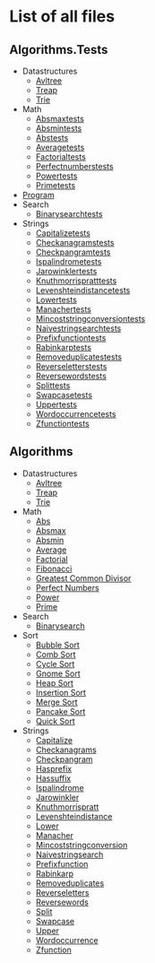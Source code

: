 # List of all files

## Algorithms.Tests
  * Datastructures
    * [Avltree](https://github.com/TheAlgorithms/F-Sharp/blob/main/Algorithms.Tests/DataStructures/AVLTree.fs)
    * [Treap](https://github.com/TheAlgorithms/F-Sharp/blob/main/Algorithms.Tests/DataStructures/Treap.fs)
    * [Trie](https://github.com/TheAlgorithms/F-Sharp/blob/main/Algorithms.Tests/DataStructures/Trie.fs)
  * Math
    * [Absmaxtests](https://github.com/TheAlgorithms/F-Sharp/blob/main/Algorithms.Tests/Math/AbsMaxTests.fs)
    * [Absmintests](https://github.com/TheAlgorithms/F-Sharp/blob/main/Algorithms.Tests/Math/AbsMinTests.fs)
    * [Abstests](https://github.com/TheAlgorithms/F-Sharp/blob/main/Algorithms.Tests/Math/AbsTests.fs)
    * [Averagetests](https://github.com/TheAlgorithms/F-Sharp/blob/main/Algorithms.Tests/Math/AverageTests.fs)
    * [Factorialtests](https://github.com/TheAlgorithms/F-Sharp/blob/main/Algorithms.Tests/Math/FactorialTests.fs)
    * [Perfectnumberstests](https://github.com/TheAlgorithms/F-Sharp/blob/main/Algorithms.Tests/Math/PerfectNumbersTests.fs)
    * [Powertests](https://github.com/TheAlgorithms/F-Sharp/blob/main/Algorithms.Tests/Math/PowerTests.fs)
    * [Primetests](https://github.com/TheAlgorithms/F-Sharp/blob/main/Algorithms.Tests/Math/PrimeTests.fs)
  * [Program](https://github.com/TheAlgorithms/F-Sharp/blob/main/Algorithms.Tests/Program.fs)
  * Search
    * [Binarysearchtests](https://github.com/TheAlgorithms/F-Sharp/blob/main/Algorithms.Tests/Search/BinarySearchTests.fs)
  * Strings
    * [Capitalizetests](https://github.com/TheAlgorithms/F-Sharp/blob/main/Algorithms.Tests/Strings/CapitalizeTests.fs)
    * [Checkanagramstests](https://github.com/TheAlgorithms/F-Sharp/blob/main/Algorithms.Tests/Strings/CheckAnagramsTests.fs)
    * [Checkpangramtests](https://github.com/TheAlgorithms/F-Sharp/blob/main/Algorithms.Tests/Strings/CheckPangramTests.fs)
    * [Ispalindrometests](https://github.com/TheAlgorithms/F-Sharp/blob/main/Algorithms.Tests/Strings/IsPalindromeTests.fs)
    * [Jarowinklertests](https://github.com/TheAlgorithms/F-Sharp/blob/main/Algorithms.Tests/Strings/JaroWinklerTests.fs)
    * [Knuthmorrispratttests](https://github.com/TheAlgorithms/F-Sharp/blob/main/Algorithms.Tests/Strings/KnuthMorrisPrattTests.fs)
    * [Levenshteindistancetests](https://github.com/TheAlgorithms/F-Sharp/blob/main/Algorithms.Tests/Strings/LevenshteinDistanceTests.fs)
    * [Lowertests](https://github.com/TheAlgorithms/F-Sharp/blob/main/Algorithms.Tests/Strings/LowerTests.fs)
    * [Manachertests](https://github.com/TheAlgorithms/F-Sharp/blob/main/Algorithms.Tests/Strings/ManacherTests.fs)
    * [Mincoststringconversiontests](https://github.com/TheAlgorithms/F-Sharp/blob/main/Algorithms.Tests/Strings/MinCostStringConversionTests.fs)
    * [Naivestringsearchtests](https://github.com/TheAlgorithms/F-Sharp/blob/main/Algorithms.Tests/Strings/NaiveStringSearchTests.fs)
    * [Prefixfunctiontests](https://github.com/TheAlgorithms/F-Sharp/blob/main/Algorithms.Tests/Strings/PrefixFunctionTests.fs)
    * [Rabinkarptests](https://github.com/TheAlgorithms/F-Sharp/blob/main/Algorithms.Tests/Strings/RabinKarpTests.fs)
    * [Removeduplicatestests](https://github.com/TheAlgorithms/F-Sharp/blob/main/Algorithms.Tests/Strings/RemoveDuplicatesTests.fs)
    * [Reverseletterstests](https://github.com/TheAlgorithms/F-Sharp/blob/main/Algorithms.Tests/Strings/ReverseLettersTests.fs)
    * [Reversewordstests](https://github.com/TheAlgorithms/F-Sharp/blob/main/Algorithms.Tests/Strings/ReverseWordsTests.fs)
    * [Splittests](https://github.com/TheAlgorithms/F-Sharp/blob/main/Algorithms.Tests/Strings/SplitTests.fs)
    * [Swapcasetests](https://github.com/TheAlgorithms/F-Sharp/blob/main/Algorithms.Tests/Strings/SwapCaseTests.fs)
    * [Uppertests](https://github.com/TheAlgorithms/F-Sharp/blob/main/Algorithms.Tests/Strings/UpperTests.fs)
    * [Wordoccurrencetests](https://github.com/TheAlgorithms/F-Sharp/blob/main/Algorithms.Tests/Strings/WordOccurrenceTests.fs)
    * [Zfunctiontests](https://github.com/TheAlgorithms/F-Sharp/blob/main/Algorithms.Tests/Strings/ZFunctionTests.fs)

## Algorithms
  * Datastructures
    * [Avltree](https://github.com/TheAlgorithms/F-Sharp/blob/main/Algorithms/DataStructures/AVLTree.fs)
    * [Treap](https://github.com/TheAlgorithms/F-Sharp/blob/main/Algorithms/DataStructures/Treap.fs)
    * [Trie](https://github.com/TheAlgorithms/F-Sharp/blob/main/Algorithms/DataStructures/Trie.fs)
  * Math
    * [Abs](https://github.com/TheAlgorithms/F-Sharp/blob/main/Algorithms/Math/Abs.fs)
    * [Absmax](https://github.com/TheAlgorithms/F-Sharp/blob/main/Algorithms/Math/AbsMax.fs)
    * [Absmin](https://github.com/TheAlgorithms/F-Sharp/blob/main/Algorithms/Math/AbsMin.fs)
    * [Average](https://github.com/TheAlgorithms/F-Sharp/blob/main/Algorithms/Math/Average.fs)
    * [Factorial](https://github.com/TheAlgorithms/F-Sharp/blob/main/Algorithms/Math/Factorial.fs)
    * [Fibonacci](https://github.com/TheAlgorithms/F-Sharp/blob/main/Algorithms/Math/Fibonacci.fs)
    * [Greatest Common Divisor](https://github.com/TheAlgorithms/F-Sharp/blob/main/Algorithms/Math/Greatest_Common_Divisor.fs)
    * [Perfect Numbers](https://github.com/TheAlgorithms/F-Sharp/blob/main/Algorithms/Math/Perfect_Numbers.fs)
    * [Power](https://github.com/TheAlgorithms/F-Sharp/blob/main/Algorithms/Math/Power.fs)
    * [Prime](https://github.com/TheAlgorithms/F-Sharp/blob/main/Algorithms/Math/Prime.fs)
  * Search
    * [Binarysearch](https://github.com/TheAlgorithms/F-Sharp/blob/main/Algorithms/Search/BinarySearch.fs)
  * Sort
    * [Bubble Sort](https://github.com/TheAlgorithms/F-Sharp/blob/main/Algorithms/Sort/Bubble_Sort.fs)
    * [Comb Sort](https://github.com/TheAlgorithms/F-Sharp/blob/main/Algorithms/Sort/Comb_Sort.fs)
    * [Cycle Sort](https://github.com/TheAlgorithms/F-Sharp/blob/main/Algorithms/Sort/Cycle_Sort.fs)
    * [Gnome Sort](https://github.com/TheAlgorithms/F-Sharp/blob/main/Algorithms/Sort/Gnome_Sort.fs)
    * [Heap Sort](https://github.com/TheAlgorithms/F-Sharp/blob/main/Algorithms/Sort/Heap_Sort.fs)
    * [Insertion Sort](https://github.com/TheAlgorithms/F-Sharp/blob/main/Algorithms/Sort/Insertion_Sort.fs)
    * [Merge Sort](https://github.com/TheAlgorithms/F-Sharp/blob/main/Algorithms/Sort/Merge_Sort.fs)
    * [Pancake Sort](https://github.com/TheAlgorithms/F-Sharp/blob/main/Algorithms/Sort/Pancake_Sort.fs)
    * [Quick Sort](https://github.com/TheAlgorithms/F-Sharp/blob/main/Algorithms/Sort/Quick_Sort.fs)
  * Strings
    * [Capitalize](https://github.com/TheAlgorithms/F-Sharp/blob/main/Algorithms/Strings/Capitalize.fs)
    * [Checkanagrams](https://github.com/TheAlgorithms/F-Sharp/blob/main/Algorithms/Strings/CheckAnagrams.fs)
    * [Checkpangram](https://github.com/TheAlgorithms/F-Sharp/blob/main/Algorithms/Strings/CheckPangram.fs)
    * [Hasprefix](https://github.com/TheAlgorithms/F-Sharp/blob/main/Algorithms/Strings/HasPrefix.fs)
    * [Hassuffix](https://github.com/TheAlgorithms/F-Sharp/blob/main/Algorithms/Strings/HasSuffix.fs)
    * [Ispalindrome](https://github.com/TheAlgorithms/F-Sharp/blob/main/Algorithms/Strings/IsPalindrome.fs)
    * [Jarowinkler](https://github.com/TheAlgorithms/F-Sharp/blob/main/Algorithms/Strings/JaroWinkler.fs)
    * [Knuthmorrispratt](https://github.com/TheAlgorithms/F-Sharp/blob/main/Algorithms/Strings/KnuthMorrisPratt.fs)
    * [Levenshteindistance](https://github.com/TheAlgorithms/F-Sharp/blob/main/Algorithms/Strings/LevenshteinDistance.fs)
    * [Lower](https://github.com/TheAlgorithms/F-Sharp/blob/main/Algorithms/Strings/Lower.fs)
    * [Manacher](https://github.com/TheAlgorithms/F-Sharp/blob/main/Algorithms/Strings/Manacher.fs)
    * [Mincoststringconversion](https://github.com/TheAlgorithms/F-Sharp/blob/main/Algorithms/Strings/MinCostStringConversion.fs)
    * [Naivestringsearch](https://github.com/TheAlgorithms/F-Sharp/blob/main/Algorithms/Strings/NaiveStringSearch.fs)
    * [Prefixfunction](https://github.com/TheAlgorithms/F-Sharp/blob/main/Algorithms/Strings/PrefixFunction.fs)
    * [Rabinkarp](https://github.com/TheAlgorithms/F-Sharp/blob/main/Algorithms/Strings/RabinKarp.fs)
    * [Removeduplicates](https://github.com/TheAlgorithms/F-Sharp/blob/main/Algorithms/Strings/RemoveDuplicates.fs)
    * [Reverseletters](https://github.com/TheAlgorithms/F-Sharp/blob/main/Algorithms/Strings/ReverseLetters.fs)
    * [Reversewords](https://github.com/TheAlgorithms/F-Sharp/blob/main/Algorithms/Strings/ReverseWords.fs)
    * [Split](https://github.com/TheAlgorithms/F-Sharp/blob/main/Algorithms/Strings/Split.fs)
    * [Swapcase](https://github.com/TheAlgorithms/F-Sharp/blob/main/Algorithms/Strings/SwapCase.fs)
    * [Upper](https://github.com/TheAlgorithms/F-Sharp/blob/main/Algorithms/Strings/Upper.fs)
    * [Wordoccurrence](https://github.com/TheAlgorithms/F-Sharp/blob/main/Algorithms/Strings/WordOccurrence.fs)
    * [Zfunction](https://github.com/TheAlgorithms/F-Sharp/blob/main/Algorithms/Strings/ZFunction.fs)
